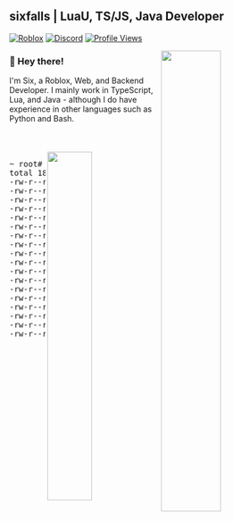 ## sixfalls | LuaU, TS/JS, Java Developer

[![Roblox](https://img.shields.io/badge/dynamic/json?color=red&label=Roblox&query=count&suffix=%20Followers&url=https%3A%2F%2Ffriends.roblox.com%2Fv1%2Fusers%2F193632792%2Ffollowers%2Fcount&style=for-the-badge&logo=Roblox)](https://www.roblox.com/users/193632792/profile)<!--[![DevForum](https://img.shields.io/badge/dynamic/json?color=9cf&label=DevForum&query=user.profile_view_count&suffix=%20Views&url=https%3A%2F%2Fdevforum.roblox.com%2Fu%2Fhvrtlvs.json&style=for-the-badge&logo=Roblox)](https://devforum.roblox.com/u/hvrtlvs/summary)-->
[![Discord](https://img.shields.io/badge/Discord-Profile-blue?style=for-the-badge&logo=Discord&logoColor=white)](https://discord.com/users/303173495918034945)
[![Profile Views](https://komarev.com/ghpvc/?username=6ixfalls&style=for-the-badge&color=yellow)](https://github.com/antonkomarev/github-profile-views-counter)

<picture>
  <source media="(prefers-color-scheme: dark)" srcset="https://github-readme-stats.sixfalls.me/api?username=6ixfalls&theme=github_dark&hide_border=true&border_radius=10&count_private=true">
  <img align="right" width="46%" src="https://github-readme-stats.sixfalls.me/api?username=6ixfalls&theme=github_dark&hide_border=true&border_radius=10&count_private=true">
</picture>

### 👋 Hey there!
I'm Six, a Roblox, Web, and Backend Developer. I mainly work in TypeScript, Lua, and Java - although I do have experience in other languages such as Python and Bash.
<br/><br/><br/><br/>
<a href="https://im.sixfal.ls/"><img align="right" width="40%" src="https://lanyard-profile-readme.vercel.app/api/303173495918034945?bg=0D1117&hideDiscrim=true"></a>

<!--START_SECTION:projects-->
<pre>
~ root# ls -o work/
total 18
-rw-r--r-- 1 sixfalls  4051968 Sep 08 03:38 <a href="https://github.com/6ixfalls/6ixfalls">6ixfalls.js</a>
-rw-r--r-- 1 sixfalls 11901952 Sep 13 23:43 <a href="https://github.com/6ixfalls/6ixfalls.github.io">6ixfalls.github.io.vue</a>
-rw-r--r-- 1 sixfalls   561152 Jan 15 00:41 <a href="https://github.com/6ixfalls/AstrahacksProject2">astrahacksproject2.js</a>
-rw-r--r-- 1 sixfalls  1091584 Apr 27 10:03 <a href="https://github.com/6ixfalls/bloxstrap">bloxstrap.cs</a>
-rw-r--r-- 1 sixfalls  1570816 Jul 07 16:23 <a href="https://github.com/6ixfalls/denocloud">denocloud.ts</a>
-rw-r--r-- 1 sixfalls        0 Sep 01 03:01 <a href="https://github.com/6ixfalls/docker-coolify">docker-coolify.txt</a>
-rw-r--r-- 1 sixfalls   183296 May 02 19:52 <a href="https://github.com/6ixfalls/firefly-api">firefly-api.js</a>
-rw-r--r-- 1 sixfalls  1124352 May 21 05:13 <a href="https://github.com/6ixfalls/github-readme-stats">github-readme-stats.js</a>
-rw-r--r-- 1 sixfalls   316416 Oct 17 21:54 <a href="https://github.com/6ixfalls/og-banner">og-banner.ts</a>
-rw-r--r-- 1 sixfalls    74752 Jun 07 22:41 <a href="https://github.com/6ixfalls/QuickAbout">quickabout.js</a>
-rw-r--r-- 1 sixfalls     4096 Aug 05 22:48 <a href="https://github.com/6ixfalls/railway-nocodb">railway-nocodb.dockerfile</a>
-rw-r--r-- 1 sixfalls    34816 Aug 08 01:35 <a href="https://github.com/6ixfalls/railway-rabbitmq">railway-rabbitmq.js</a>
-rw-r--r-- 1 sixfalls   133120 Aug 17 06:06 <a href="https://github.com/6ixfalls/railway-temporal">railway-temporal.ts</a>
-rw-r--r-- 1 sixfalls   532480 Sep 19 00:10 <a href="https://github.com/6ixfalls/RPresence">rpresence.ts</a>
-rw-r--r-- 1 sixfalls  4519936 Sep 06 07:14 <a href="https://github.com/6ixfalls/sixfolio">sixfolio.vue</a>
-rw-r--r-- 1 sixfalls   495616 Aug 03 03:34 <a href="https://github.com/6ixfalls/sixshx">sixshx.ts</a>
-rw-r--r-- 1 sixfalls    66560 Mar 03 22:02 <a href="https://github.com/6ixfalls/sync-in-roblox">sync-in-roblox.ts</a>
-rw-r--r-- 1 sixfalls   159744 Oct 11 02:17 <a href="https://github.com/6ixfalls/workerboard">workerboard.ts</a>
</pre>
<!--END_SECTION:projects-->

[//]: <> (<img align="right" width="45%" src="https://github-readme-stats.vercel.app/api/top-langs/?username=6ixfalls&theme=github_dark&hide_border=true&layout=compact&border_radius=10">)
[//]: <> (<a role="button" tabindex="0" href="#"><img src="http://6ixfalls.vercel.app/api/banner" width="100%" draggable="false"></a>)
